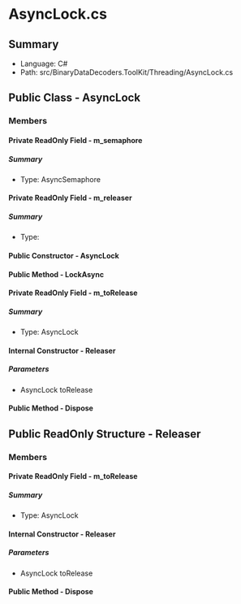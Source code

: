 ﻿# AsyncLock.cs

## Summary

* Language: C#
* Path: src/BinaryDataDecoders.ToolKit/Threading/AsyncLock.cs

## Public Class - AsyncLock

### Members

#### Private ReadOnly Field - m_semaphore

##### Summary

 * Type: AsyncSemaphore 

#### Private ReadOnly Field - m_releaser

##### Summary

 * Type: 

#### Public Constructor - AsyncLock


#### Public Method - LockAsync


#### Private ReadOnly Field - m_toRelease

##### Summary

 * Type: AsyncLock 

#### Internal Constructor - Releaser

#####  Parameters

 - AsyncLock toRelease 

#### Public Method - Dispose


## Public ReadOnly Structure - Releaser

### Members

#### Private ReadOnly Field - m_toRelease

##### Summary

 * Type: AsyncLock 

#### Internal Constructor - Releaser

#####  Parameters

 - AsyncLock toRelease 

#### Public Method - Dispose


